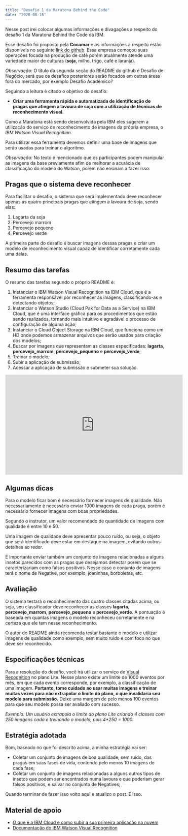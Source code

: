 ```yaml
---
title: "Desafio 1 da Maratona Behind the Code"
date: "2020-08-15"
---
```


Nesse post irei colocar algumas informações e divagações a respeito do desafio 1 da Maratona Behind the Code da IBM.

Esse desafio foi proposto pela **Cocamar** e as informações a respeito estão disponíveis no seguinte [link do github](https://github.com/maratonadev-br/desafio-1-2020). Essa empresa começou suas operações focada na produção de café porém atualmente atende uma variedade maior de culturas (**soja**, milho, trigo, café e laranja).

*Observação:* O título da segunda seção do README do github é Desafio de Negócio, será que os desafios posteriores serão focados em outras áreas fora do mercado, por exemplo Desafio Acadêmico? 

Seguindo a leitura é citado o objetivo do desafio: 

* **Criar uma ferramenta rápida e automatizada de identificação de pragas que atingem a lavoura de soja com a utilização de técnicas de reconhecimento visual.**

Como a Maratona está sendo desenvolvida pela IBM eles sugerem a utilização do serviço de reconhecimento de imagens da própria empresa, o *IBM Watson Visual Recognition*. 

Para utilizar essa ferramenta devemos definir uma base de imagens que serão usadas para treinar o algoritmo.

*Observação:* No texto é mencionado que os participantes podem manipular as imagens da base previamente afim de melhorar a acurácia de classificação do modelo do Watson, porém não ensinam a fazer isso.

## Pragas que o sistema deve reconhecer

Para facilitar o desafio, o sistema que será implementado deve reconhecer apenas as quatro principais pragas que atingem a lavoura de soja, sendo elas:

1. Lagarta da soja
2. Percevejo marrom
3. Percevejo pequeno
4. Percevejo verde

A primeira parte do desafio é buscar imagens dessas pragas e criar um modelo de reconhecimento visual capaz de identificar corretamente cada uma delas.

## Resumo das tarefas

O resumo das tarefas segundo o próprio README é:

1. Instanciar o IBM Watson Visual Recognition na IBM Cloud, que é a ferramenta responsável por reconhecer as imagens, classificando-as e detectando objetos;
2. Instanciar o Watson Studio (Cloud Pak for Data as a Service) na IBM Cloud, que é uma interface gráfica para os procedimentos que estão sendo realizados, tornando mais intuitivo e agradável o processo de configuração de alguma ação;
3. Instanciar o Cloud Object Storage na IBM Cloud, que funciona como um HD onde podemos armazenar arquivos que serão usados para criação dos modelos;
4. Buscar por imagens que representam as classes especificadas: **lagarta**, **percevejo_marrom**, **percevejo_pequeno** e **percevejo_verde**;
5. Treinar o modelo;
6. Subir a aplicação de submissão;
7. Acessar a aplicação de submissão e submeter sua solução.

<iframe width="560" height="315" src="https://www.youtube.com/embed/ODorFVi9bL4" frameborder="0" allow="accelerometer; autoplay; encrypted-media; gyroscope; picture-in-picture" allowfullscreen></iframe>

## Algumas dicas

Para o modelo ficar bom é necessário fornecer imagens de qualidade. Não necessariamente é necessário enviar 1000 imagens de cada praga, porém é necessário fornecer imagens com boas propriedades.

Segundo o instrutor, um valor recomendado de quantidade de imagens com qualidade é entre 10 e 50. 

Uma imagem de qualidade deve apresentar pouco ruído, ou seja, o objeto que será identificado deve estar em destaque na imagem, evitando outros detalhes ao redor.

É importante enviar também um conjunto de imagens relacionadas a alguns insetos parecidos com as pragas que desejamos detectar porém que se caracterizariam como falsos positivos. Nesse caso o conjunto de imagens terá o nome de Negative, por exemplo, joaninhas, borboletas, etc. 

## Avaliação

O sistema testará o reconhecimento das quatro classes citadas acima, ou seja, seu classificador deve reconhecer as classes **lagarta**, **percevejo_marrom**, **percevejo_pequeno** e **percevejo_verde**. A pontuação é baseada em quantas imagens o modelo reconheceu corretamente e na certeza que ele tem nesse reconhecimento.

O  autor do README ainda recomenda testar bastante o modelo e utilizar imagens de qualidade como exemplo, sem muito ruído e com foco no que deve ser reconhecido.

## Especificações técnicas

Para a resolução do desafio, você irá utilizar o serviço de [Visual Recognition](https://cloud.ibm.com/catalog/services/visual-recognition) no plano Lite. Nesse plano existe um limite de 1000 eventos por mês, em que cada evento corresponde, por exemplo, a classificação de uma imagem. **Portanto, tome cuidado ao usar muitas imagens e treinar muitas vezes para não extrapolar o limite do plano, o que invalidaria seu modelo para submissão.** Deixe uma margem de pelo menos 100 eventos para que seu modelo possa ser avaliado com sucesso.

*Exemplo: Um usuário extrapola o limite do plano Lite criando 4 classes com 250 imagens cada e treinando o modelo, pois 4\*250 = 1000.*

## Estratégia adotada

Bom, baseado no que foi descrito acima, a minha estratégia vai ser:

* Coletar um conjunto de imagens de boa qualidade, sem ruído, das pragas em suas fases de vida, contendo pelo menos 10 imagens de cada fase;
* Coletar um conjunto de imagens relacionadas a alguns outros tipos de insetos que podem ser encontrados numa lavoura e que poderiam gerar falsos positivos, e salvar no conjunto de Negatives;

Quando terminar de fazer isso volto aqui e atualizo o post. É isso.

## Material de apoio

* [O que é a IBM Cloud e como subir a sua primeira aplicação na nuvem](https://medium.com/ibmdeveloperbr/o-que-%C3%A9-o-ibm-cloud-e-como-subir-a-sua-primeira-aplica%C3%A7%C3%A3o-na-nuvem-41bfd260a2b7)
* [Documentação do IBM Watson Visual Recognition](https://cloud.ibm.com/docs/visual-recognition?topic=visual-recognition-getting-started-tutorial)